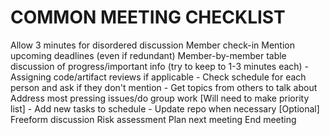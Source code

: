 COMMON MEETING CHECKLIST
========================
Allow 3 minutes for disordered discussion
Member check-in
Mention upcoming deadlines (even if redundant)
Member-by-member table discussion of progress/important info (try to keep to 1-3 minutes each)
	- Assigning code/artifact reviews if applicable
	- Check schedule for each person and ask if they don't mention
	- Get topics from others to talk about
Address most pressing issues/do group work [Will need to make priority list]
	- Add new tasks to schedule
	- Update repo when necessary
[Optional] Freeform discussion
Risk assessment
Plan next meeting
End meeting